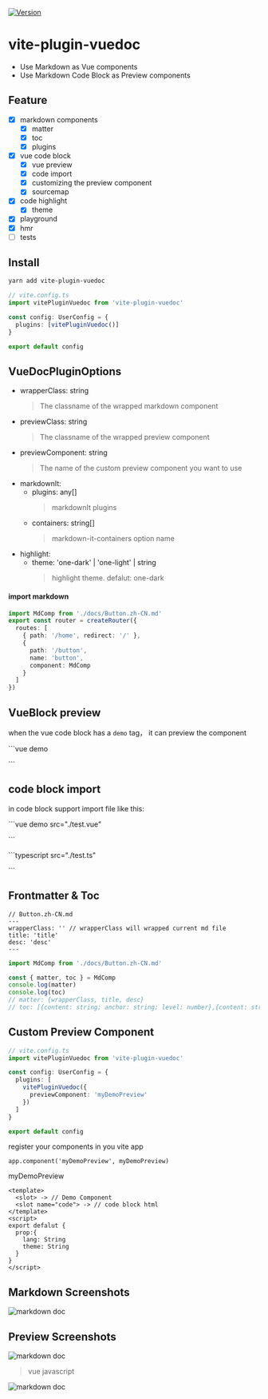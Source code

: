 <p>
  <a href="https://www.npmjs.com/package/vite-plugin-vuedoc" target="_blank">
    <img alt="Version" src="https://img.shields.io/npm/v/vite-plugin-vuedoc.svg">
  </a>
</p>

# vite-plugin-vuedoc

- Use Markdown as Vue components
- Use Markdown Code Block as Preview components

## Feature

- [x] markdown components
  - [x] matter
  - [x] toc
  - [x] plugins
- [x] vue code block
  - [x] vue preview
  - [x] code import
  - [x] customizing the preview component
  - [x] sourcemap
- [x] code highlight
  - [x] theme
- [x] playground
- [x] hmr
- [ ] tests

## Install

```sh
yarn add vite-plugin-vuedoc
```

```typescript
// vite.config.ts
import vitePluginVuedoc from 'vite-plugin-vuedoc'

const config: UserConfig = {
  plugins: [vitePluginVuedoc()]
}

export default config
```

## VueDocPluginOptions

- wrapperClass: string
  > The classname of the wrapped markdown component
- previewClass: string
  > The classname of the wrapped preview component
- previewComponent: string
  > The name of the custom preview component you want to use
- markdownIt:
  - plugins: any[]
    > markdownIt plugins
  - containers: string[]
    > markdown-it-containers option name
- highlight:
  - theme: 'one-dark' | 'one-light' | string
    > highlight theme. defalut: one-dark

#### import markdown

```typescript
import MdComp from './docs/Button.zh-CN.md'
export const router = createRouter({
  routes: [
    { path: '/home', redirect: '/' },
    {
      path: '/button',
      name: 'button',
      component: MdComp
    }
  ]
})
```

## VueBlock preview

when the vue code block has a `demo` tag， it can preview the component

\`\`\`vue demo

\`\`\`

## code block import

in code block support import file like this:

\`\`\`vue demo src="./test.vue"

\`\`\`

\`\`\`typescript src="./test.ts"

\`\`\`

## Frontmatter & Toc

```
// Button.zh-CN.md
---
wrapperClass: '' // wrapperClass will wrapped current md file
title: 'title'
desc: 'desc'
---
```

```typescript
import MdComp from './docs/Button.zh-CN.md'

const { matter, toc } = MdComp
console.log(matter)
console.log(toc)
// matter: {wrapperClass, title, desc}
// toc: [{content: string; anchor: string; level: number},{content: string; anchor: string; level: number}]
```

## Custom Preview Component

```typescript
// vite.config.ts
import vitePluginVuedoc from 'vite-plugin-vuedoc'

const config: UserConfig = {
  plugins: [
    vitePluginVuedoc({
      previewComponent: 'myDemoPreview'
    })
  ]
}

export default config
```

register your components in you vite app

```
app.component('myDemoPreview', myDemoPreview)
```

myDemoPreview

```vue
<template>
  <slot> -> // Demo Component
  <slot name="code"> -> // code block html
</template>
<script>
export defalut {
  prop:{
    lang: String
    theme: String
  }
}
</script>
```

## Markdown Screenshots

![markdown doc](https://github.com/JasKang/vite-plugin-vuedoc/blob/master/playground/assets/main.png?raw=true)

## Preview Screenshots

![markdown doc](https://github.com/JasKang/vite-plugin-vuedoc/blob/master/playground/assets/vue.gif?raw=true)

> vue javascript

![markdown doc](https://github.com/JasKang/vite-plugin-vuedoc/blob/master/playground/assets/vue-js.gif?raw=true)
